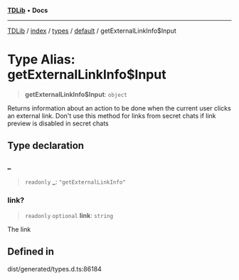 [**TDLib**](../../../../../../README.md) • **Docs**

***

[TDLib](../../../../../../modules.md) / [index](../../../../../README.md) / [types](../../../README.md) / [default](../README.md) / getExternalLinkInfo$Input

# Type Alias: getExternalLinkInfo$Input

> **getExternalLinkInfo$Input**: `object`

Returns information about an action to be done when the current user clicks an external link. Don't use this method for links from secret chats if link preview is disabled in secret chats

## Type declaration

### \_

> `readonly` **\_**: `"getExternalLinkInfo"`

### link?

> `readonly` `optional` **link**: `string`

The link

## Defined in

dist/generated/types.d.ts:86184
